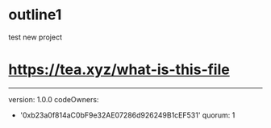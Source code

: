 # outline1
test new project
# https://tea.xyz/what-is-this-file
---
version: 1.0.0
codeOwners:
  - '0xb23a0f814aC0bF9e32AE07286d926249B1cEF531'
quorum: 1
